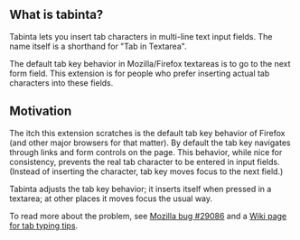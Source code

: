 ## What is tabinta? ##

Tabinta lets you insert tab characters in multi-line text input fields. The name itself is a shorthand for "Tab in Textarea".

The default tab key behavior in Mozilla/Firefox textareas is to go to the next form field. This extension is for people who prefer inserting actual tab characters into these fields.

## Motivation ##

The itch this extension scratches is the default tab key behavior of Firefox (and other major browsers for that matter). By default the tab key navigates through links and form controls on the page. This behavior, while nice for consistency, prevents the real tab character to be entered in input fields. (Instead of inserting the character, tab key moves focus to the next field.)

Tabinta adjusts the tab key behavior; it inserts itself when pressed in a textarea; at other places it moves focus the usual way.

To read more about the problem, see [Mozilla bug #29086](https://bugzilla.mozilla.org/show_bug.cgi?id=29086) and a [Wiki page for tab typing tips](http://c2.com/cgi/wiki?TipForTypingTab).
